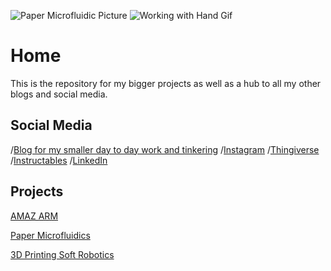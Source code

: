 
![Paper Microfluidic Picture](https://i.imgur.com/aXYnpVFs.jpg)
![Working with Hand Gif](http://i.imgur.com/esLJN8ms.gif)

# Home
This is the repository for my bigger projects as well as a hub to all my other blogs and social media. 
## Social Media
/[Blog for my smaller day to day work and tinkering](http://nwlauer.tumblr.com/)
/[Instagram](http://www.instagram.com/nwlauer/)
/[Thingiverse](http://www.thingiverse.com/nwlauer/designs)
/[Instructables](http://www.instructables.com/member/nwlauer/)
/[LinkedIn](http://www.linkedin.com/in/nwilliamlauer/)
## Projects
[AMAZ ARM](AMAZArm.md)

[Paper Microfluidics](PaperMicrofluidics.md)

[3D Printing Soft Robotics](3DPrintedSoftRobots.md)
